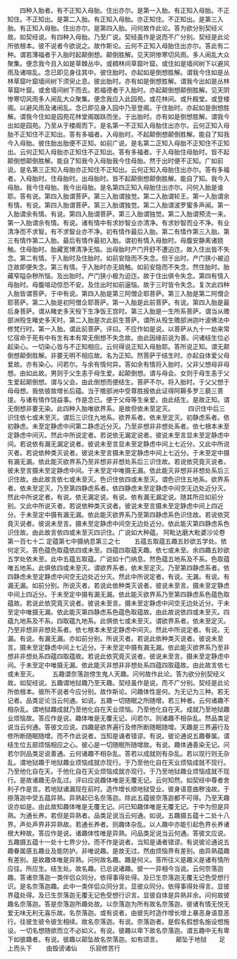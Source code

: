 <!-- { "loadSidebar": true } -->
　　四种入胎者。有不正知入母胎。住出亦尔。是第一入胎。有正知入母胎。不正知住。不正知出。是第二入胎。有正知入母胎。亦正知住。不正知出。是第三入胎。有正知入母胎。住出亦尔。是第四入胎。问何故作此论。答为欲分别契经义故。如契经说。有四种入母胎。乃至广说。契经虽作是说而不广分别。契经是此论所依根本。彼不说者今欲说之。故作斯论。云何不正知入母胎住出亦尔。答此有二种。谓若薄福者于入胎时起颠倒想。颠倒胜解。见天阴惨寒切风雨。多人闹乱大众聚集。便念我今且入如是草棘丛中。或稠林间草窟叶窟。或住如是墙间树下以避风雨及诸喧乱。念已即见身往其中。彼住胎时。亦起如是倒想胜解。谓我今住如是丛林草窟叶窟墙间树下须臾止息。彼出胎时。亦有如是倒想胜解。谓我今出如是丛林草窟叶窟。或舍墙间树下而去。若福德者于入胎时。亦起颠倒想颠倒胜解。见天阴惨寒切风雨多人闹乱大众聚集。便念我应入此园苑。或花林间。或升殿堂。或登楼阁。以避风雨及诸闹乱。念已即见身入园中乃至登阁。于住胎时。亦起如是倒想胜解。谓我今住如是园苑花林堂阁跏趺而坐。于出胎时。亦有如是倒想胜解。谓我今出如是园苑。乃至从于楼阁而下。是名第一不正知入母胎住出亦尔。云何正知入母胎不正知住不正知出。答有多福者。入母胎时。不起颠倒想颠倒胜解。能自了知我今入母胎。彼住胎出胎便不正知。如前广说。是名第二正知入母胎不正知住不正知出。云何正知入母胎亦正知住不正知出。答有多福者。于入母胎住母胎时。皆不起颠倒想颠倒胜解。能自了知我今入母胎我今住母胎。然于出时便不正知。广如前说。是名第三正知入母胎亦正知住不正知出。云何正知入母胎住出亦尔。答有多福者。入母胎时。住母胎时。出母胎时。皆不起颠倒想颠倒胜解。能自了知。我今入母胎。我今住母胎。我今出母胎。是名第四正知入母胎住出亦尔。问何入胎是谁耶。答有说。第四入胎谓菩萨。第三入胎谓独觉。第二入胎谓轮王。第一入胎谓余有情。有说。第四入胎谓菩萨。第三入胎谓独觉。第二入胎谓波罗蜜多声闻。第一入胎谓余有情。有说。第四入胎谓菩萨。第三入胎谓独觉。第二入胎谓预流一来。第一入胎谓余有情。有说。诸有情中有求妙智业亦清净。有求妙智而业不净。有业清净而不求智。有不求智业亦不净。初有情作最后入胎。第二有情作第三入胎。第三有情作第二入胎。最后有情作最初入胎。谓初有情入母胎时。母腹安静离诸娆触。住母胎时。胎藏宽博清净无恼。出母胎时产门开舒不遭迫迮。故入住出皆不失念。第二有情。于入胎时及住胎时。如前安隐而不失念。但于出时。产门狭小被迫迮故即便失念。第三有情。于入胎时亦无娆触。如前安隐而不失念。然住胎时。胎藏窄隘杂秽所恼。及出胎时。产门狭小极为迫迮。故于住出俱令失念。第四有情入母胎时。母腹喧动惊恐不安。及住出时如前逼恼。故于三时皆令失念。复次此四种入胎皆谓菩萨。于中有说。第四入胎是第三阿僧企耶菩萨。第三入胎是第二阿僧企耶菩萨。第二入胎是初阿僧企耶菩萨。第一入胎是此前菩萨。有说。第四入胎是最后身菩萨。谓从睹史多天殁下生净饭王宫时。第三入胎是一生所系菩萨。谓当从赡部洲殁生睹史多天时。第二入胎是次此前生菩萨。谓所从殁生赡部洲迦叶波佛法中修梵行时。第一入胎。谓此前菩萨。评曰。不应作如是说。以菩萨从九十一劫来常忆宿命于死有中有生有本有常无倒想不失念故。由此因缘前说为善。问诸结生位必起染心。一切染心皆与不正知相应。云何得说正知入母胎耶。答所说正知。谓无颠倒想颠倒胜解。非要无明不相应故。名为正知。然菩萨于结生时。亦起自体爱父母爱故。亦有染心。问若尔。与余有情何异。答如余有情将入胎时。父非父想母非母想。由如此故。男则于父生恚于母生爱。起颠倒想。谓与母会。女则于母生恚于父生爱起颠倒想。谓与父会。由此倒想而便结生。菩萨不尔。将入胎时。于父父想于母母想。我依彼故增长后蕴。当于赡部洲中受尊胜报依此证得阿耨多罗三藐三菩提。与诸有情作饶益事。作是念已。便于父母等生亲爱。由此结生。是故正知。谓无倒想非要无染。此四种入胎唯欲界系。是故但依未至定灭。
　　四识住中后三识住依七或未至灭。谓后三识住九地系。欲界系者。依未至定灭。初静虑系者。依初静虑。未至定静虑中间第二静虑近分灭。乃至非想非非想处系者。依七根本未至定静虑中间灭。然此中所说定者。若说依无漏定说者。彼说未至言显未至定静虑中间。若说依有漏无漏定说者。彼说未至言显未至定静虑中间上七近分。又此中所说灭者。若说依种类灭说者。彼说未至言摄未至定静虑中间上七近分。于未至定中摄有漏无漏。依此能灭欲界系乃至非想非非想处系后三识住故。若说依究竟灭说者。彼未至言摄未至定静虑中间。于未至定中唯摄无漏。依此能灭非想非非想处系后三识住故。由此故言依七或未至灭。色识住依四或未至灭。谓色识住五地系。欲界系者。依未至定灭。乃至第四静虑系者。依四静虑未至定静虑中间空无边处近分灭。然此中所说定者。有说。依无漏定说。有说。依有漏无漏定说。随其所应如前分别。又此中所说灭者。若说依种类灭说者。彼说未至言摄未至定静虑中间上四近分。于未至定中摄有漏无漏。依此能灭欲界系乃至第四静虑系色识住故。若说依究竟灭说者。彼说未至言。摄未至定静虑中间空无边处近分。依此能灭第四静虑系色识住故。由此故言依四或未至灭四识住。广说如大种蕴。
阿毗达磨大毗婆沙论卷第一百七十二
定蕴第七中摄纳息第三之七
　　五蕴五取蕴五趣五妙欲五学处。依何定灭。答色蕴色取蕴依四或未至。四蕴四取蕴天趣。依七或未至。余四趣五妙欲五学处依未至。此中五蕴五取蕴。广说如十门纳息。然色蕴五地系及不系。色取蕴唯五地系。此俱依四或未至灭。谓欲界系者。依未至定灭。乃至第四静虑系者。依四静虑未至定静虑中间空无边处近分灭。然此中所说定者。有说。无漏。有说。有漏无漏。如前分别。所说灭者。若说此依种类灭说者。彼说未至言。摄未至定静虑中间上四近分。于未至定中摄有漏无漏。依此能灭欲界系乃至第四静虑系色蕴色取蕴故。若说此依究竟灭说者。彼说未至言。摄未至定静虑中间空无边处近分。于未至定中唯摄无漏。依此能灭第四静虑系色蕴色取蕴故。由此故说依四或未至灭。四蕴九地系及不系。四取蕴九地系。此俱依七或未至灭。谓欲界系者。依未至定灭。乃至非想非非想处系者。依七根本未至定静虑中间灭。然此中所说定者。有说。无漏。有说。有漏无漏。亦如前分别。所说灭者。若说此依种类灭说者。彼说未至言。摄未至定静虑中间上七近分。于未至定中摄有漏无漏。依此能灭欲界系乃至非想非非想处系四蕴四取蕴故。若说此依究竟灭说者。彼说未至言。摄未至定静虑中间。于未至定中唯摄无漏。依此能灭非想非非想处系四蕴四取蕴故。由此故言依七或未至灭。
　　五趣谓奈落迦傍生鬼人天趣。问何故作此论。答为欲分别契经义故。如契经说。五趣谓地狱趣乃至天趣。契经虽作是说。而不广分别。契经是此论所依根本。彼所不说者今应分别。故作斯论。问趣体性是何。为无记为三种。若无记者。品类足论当云何通。如说。五趣一切随眠之所随增。若三种者。云何诸趣不相杂乱。谓地狱趣成就乃至他化自在天业烦恼。乃至他化自在天。成就乃至地狱趣业烦恼故。答应作是说。趣体唯是无覆无记。问若尔。则诸趣不相杂乱。然品类足说当云何通。答彼文应说。四趣是欲界遍行及修所断随眠随增。天趣是三界遍行及修所断随眠随增。而不作此说者。当知是诵者错谬。有说。彼论通说五趣眷属。谓结生位五部烦恼相应之心。彼心是一切随眠所随增故。有说。趣体通善染无记。问若尔则品类足说善通。云何诸趣不相杂乱。答若以成就则有杂乱。若以现行则无杂乱。谓地狱趣于地狱趣业烦恼成就亦现行。于乃至他化自在天业烦恼成就不现行。乃至他化自在天。于他化自在天业烦恼成就亦现行。于乃至地狱趣业烦恼成就不现行。是故诸趣无杂乱过。评曰应说趣体唯是无覆无记。云何知然。如契经中尊者舍利子作是言。若地狱诸漏现在前时。造作增长顺地狱受业。彼身语意曲秽浊故。于捺落迦中受五蕴异熟。异熟起已名奈落迦。除此五蕴彼奈落迦都不可得。乃至天趣说亦如是。由此故知趣体唯是无覆无记。问已知趣体唯是无覆无记。于中为但是异熟。为通长养。若但是异熟者。品类足说当云何通。如说。五趣摄五蕴十二处十八界。声处声界非异熟故。若通长养者。则趣体杂乱。以人趣中亦能引起色界长养诸根大种故。答应作是说。诸趣体性唯是异熟。问品类足说当云何通。答彼文应说。五趣摄五蕴十一处十七界少分。而不作是说者。当知是诵者错谬。有说彼论通说五趣眷属感五趣业及能防护。非唯说趣。是故无过。然由烦恼界有差别。由异熟蕴趣有差别。是故趣体唯是异熟。问何故名趣。趣是何义。答所往义是趣义是诸有情所应往。所应生。结生处。故名趣。已总说诸趣。彼一一异相今当说。云何奈落迦趣。答诸奈落迦一类伴侣众同分。依得事得处得。及已生奈落迦无覆无记色受想行识。是名奈落迦趣。此中一类伴侣众同分言。显彼众同分。依得事得处得言。显彼界蕴处得。及已生奈落迦无覆无记色受想行识言。显彼自体是异熟非余。问何故彼趣名奈落迦。答是奈落迦所趣处故。以奈落迦为所有故名奈落迦。彼诸有情无悦无爱无味无利无喜乐故。名奈落迦。或有说者。由彼先时造作增长增上暴恶身语意恶行。往彼生彼令彼生相续。故名奈落迦。有说。奈落迦者。是假名假想名施设想施设。一切名想随欲而立不必如义。有说。彼趣以卑下故名奈落迦。谓五趣中无有卑下如彼趣者。有说。彼趣以颠坠故名奈落迦。如有颂言。
　　颠坠于地狱　　足上而头下
　　由毁谤诸仙　　乐寂修苦行
